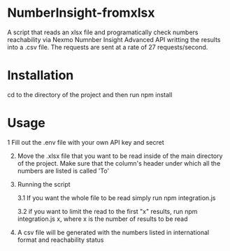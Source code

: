 # NumberInsight-fromxlsx

A script that reads an xlsx file and programatically check numbers reachability via Nexmo Numnber Insight Advanced API writting the results into a .csv file. The requests are sent at a rate of 27 requests/second.

# Installation
cd to the directory of the project and then run npm install 

# Usage
1 Fill out the .env file with your own API key and secret

2. Move the .xlsx file that you want to be read inside of the main directory of the project. Make sure that the column's header under which all the numbers are listed is called 'To'

3. Running the script
    
    3.1 If you want the whole file to be read simply run npm integration.js
    
    3.2 if you want to limit the read to the first "x" results, run npm integration.js x, where x is the number of results to      be read
    
4. A csv file will be generated with the numbers listed in international format and reachability status
